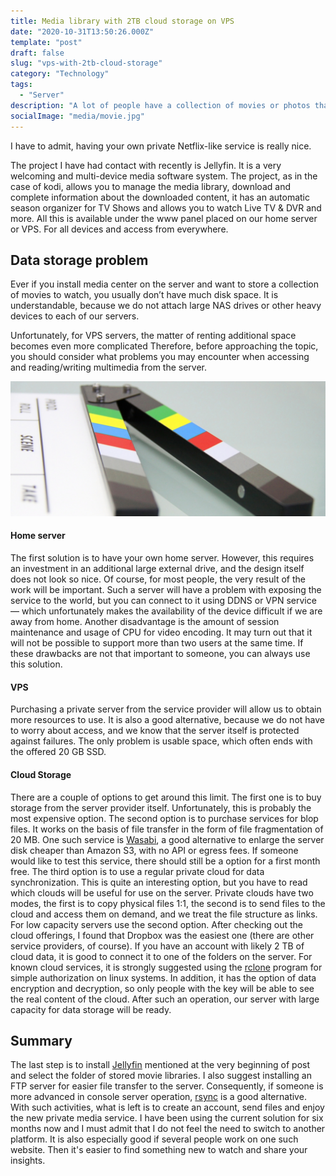 ```yaml
---
title: Media library with 2TB cloud storage on VPS
date: "2020-10-31T13:50:26.000Z"
template: "post"
draft: false
slug: "vps-with-2tb-cloud-storage"
category: "Technology"
tags:
  - "Server"
description: "A lot of people have a collection of movies or photos that they would like to share with friends. Installing Netflix imitation services is good, but requires a really large amount of costly space on the VPS servers. Of course, there is a solution for that"
socialImage: "media/movie.jpg"
---
```


I have to admit, having your own private Netflix-like service is really nice.

The project I have had contact with recently is Jellyfin. It is a very welcoming and multi-device media software system. The project, as in the case of kodi, allows you to manage the media library, download and complete information about the downloaded content, it has an automatic season organizer for TV Shows and allows you to watch Live TV & DVR and more. All this is available under the www panel placed on our home server or VPS. For all devices and access from everywhere.

## Data storage problem
Ever if you install media center on the server and want to store a collection of movies to watch, you usually don’t have much disk space. It is understandable, because we do not attach large NAS drives or other heavy devices to each of our servers.

Unfortunately, for VPS servers, the matter of renting additional space becomes even more complicated Therefore, before approaching the topic, you should consider what problems you may encounter when accessing and reading/writing multimedia from the server.

![Solutions for own media center](/media/movie.jpg)

#### Home server
The first solution is to have your own home server. However, this requires an investment in an additional large external drive, and the design itself does not look so nice. Of course, for most people, the very result of the work will be important. Such a server will have a problem with exposing the service to the world, but you can connect to it using DDNS or VPN service — which unfortunately makes the availability of the device difficult if we are away from home. Another disadvantage is the amount of session maintenance and usage of CPU for video encoding. It may turn out that it will not be possible to support more than two users at the same time. If these drawbacks are not that important to someone, you can always use this solution.

#### VPS
Purchasing a private server from the service provider will allow us to obtain more resources to use. It is also a good alternative, because we do not have to worry about access, and we know that the server itself is protected against failures. The only problem is usable space, which often ends with the offered 20 GB SSD.

#### Cloud Storage
There are a couple of options to get around this limit. The first one is to buy storage from the server provider itself. Unfortunately, this is probably the most expensive option. The second option is to purchase services for blop files. It works on the basis of file transfer in the form of file fragmentation of 20 MB. One such service is [Wasabi](https://wasabi.com/), a good alternative to enlarge the server disk cheaper than Amazon S3, with no API or egress fees. If someone would like to test this service, there should still be a option for a first month free. The third option is to use a regular private cloud for data synchronization. This is quite an interesting option, but you have to read which clouds will be useful for use on the server. Private clouds have two modes, the first is to copy physical files 1:1, the second is to send files to the cloud and access them on demand, and we treat the file structure as links. For low capacity servers use the second option. After checking out the cloud offerings, I found that Dropbox was the easiest one (there are other service providers, of course). If you have an account with likely 2 TB of cloud data, it is good to connect it to one of the folders on the server. For known cloud services, it is strongly suggested using the [rclone](https://rclone.org/) program for simple authorization on linux systems. In addition, it has the option of data encryption and decryption, so only people with the key will be able to see the real content of the cloud. After such an operation, our server with large capacity for data storage will be ready.

## Summary
The last step is to install [Jellyfin](https://jellyfin.org/) mentioned at the very beginning of post and select the folder of stored movie libraries. I also suggest installing an FTP server for easier file transfer to the server. Consequently, if someone is more advanced in console server operation, [rsync](https://linux.die.net/man/1/rsync) is a good alternative. With such activities, what is left is to create an account, send files and enjoy the new private media service. I have been using the current solution for six months now and I must admit that I do not feel the need to switch to another platform. It is also especially good if several people work on one such website. Then it's easier to find something new to watch and share your insights.